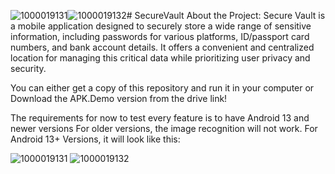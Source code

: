 ![1000019131](https://github.com/WaelHajji/SecureVault/assets/63303044/6756aa74-e261-472b-b119-a60c2b17f3d4)![1000019132](https://github.com/WaelHajji/SecureVault/assets/63303044/df56b956-7c04-4ad6-b9a5-8b0abe6b2837)# SecureVault
About the Project:  Secure Vault is a mobile application designed to securely store a wide range of sensitive information, including passwords for various platforms, ID/passport card numbers, and bank account details. It offers a convenient and centralized location for managing this critical data while prioritizing user privacy and security.

You can either get a copy of this repository and run it in your computer or Download the APK.Demo version from the drive link! 

The requirements for now to test every feature is to have Android 13 and newer versions
For older versions, the image recognition will not work.
For Android 13+ Versions, it will look like this: 


![1000019131](https://github.com/WaelHajji/SecureVault/assets/63303044/81afcb2d-b8b5-479f-865d-650349c52927)
![1000019132](https://github.com/WaelHajji/SecureVault/assets/63303044/cc414714-4cf2-4410-9463-e8a0f6ba5dc3)
